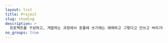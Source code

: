 ```yaml
---
layout: list
title: Project
slug: studing
description: >
  프로젝트를 구상하고, 개발하는 과정에서 포폴에 쓰기에는 애매하고 그렇다고 안쓰고 버리기에는 아쉬운 나의 사색 모음입니다. 저의 잡념이 다수 포함되어 있을 수 있습니다.
no_groups: true
---
```

